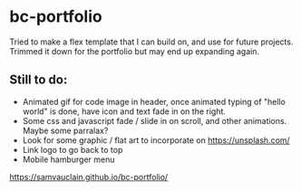 # bc-portfolio

Tried to make a flex template that I can build on, and use for future projects. Trimmed it down for the portfolio but may end up expanding again. 

## Still to do:
* Animated gif for code image in header, once animated typing of "hello world" is done, have icon and text fade in on the right.
* Some css and javascript fade / slide in on scroll, and other animations. Maybe some parralax?
* Look for some graphic / flat art to incorporate on https://unsplash.com/
* Link logo to go back to top
* Mobile hamburger menu

https://samvauclain.github.io/bc-portfolio/
